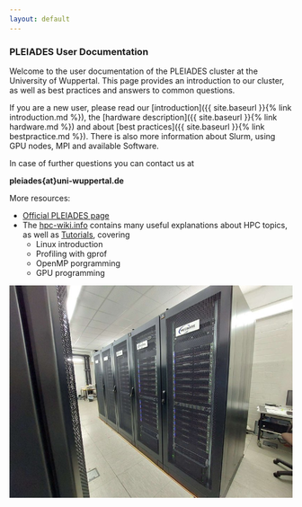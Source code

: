 ```yaml
---
layout: default
---
```


### PLEIADES User Documentation
Welcome to the user documentation of the PLEIADES cluster at the University of Wuppertal.
This page provides an introduction to our cluster, as well as best practices and answers to common questions.

If you are a new user, please read our [introduction]({{ site.baseurl }}{% link introduction.md %}), the [hardware description]({{ site.baseurl }}{% link hardware.md %}) and about [best practices]({{ site.baseurl }}{% link bestpractice.md %}).
There is also more information about Slurm, using GPU nodes, MPI and available Software.

In case of further questions you can contact us at

**pleiades{at}uni-wuppertal.de**

More resources:
  - [Official PLEIADES page](http://pleiades.uni-wuppertal.de/)
  - The [hpc-wiki.info](https://hpc-wiki.info/) contains many useful explanations about HPC topics, as well as [Tutorials](https://hpc-wiki.info/hpc/Category:Tutorials), covering
    - Linux introduction
    - Profiling with gprof
    - OpenMP porgramming
    - GPU programming

![The PLEIADES Cluster](assets/img/cluster.jpg)

